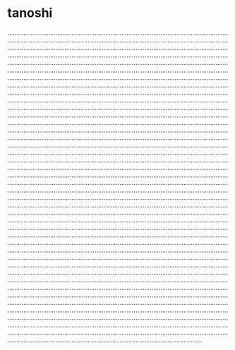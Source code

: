 # tanoshi

.........................................................................................................................................................................................................................................................................................................................................................................................................................................................................................................................................................................................................................................................................................................................................................................................................................................................................................................................................................................................................................................................................................................................................................................................................................................................................................................................................................................................................................................................................................................................................................................................................................................................................................................................................................................................................................................................................................................................................................................................................................................................................................................................................................................................................................................................................................................................................................................................................................................................................................................................................................................................................................................................................................................................................................................................................................................................................................................................................................................................................................................................................................................................................................................................................................................................................................................................................................................................................................................................................................................................................................................................................................................................................................................................................................................................................................................................................................................................................................................................................................................................................................................................................................................................................................................................................................................................................................................................................................................................................................................................................................................................................................................................................................................................................................................................................................................................................................................................................................................................................................................................................................................................................................................................................................................................................................................................................................................................................